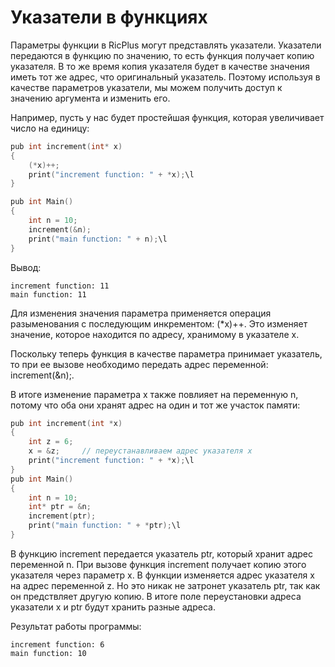 # Указатели в функциях
Параметры функции в RicPlus могут представлять указатели. Указатели передаются в функцию по значению, то есть функция получает копию указателя. В то же время копия указателя будет в качестве значения иметь тот же адрес, что оригинальный указатель. Поэтому используя в качестве параметров указатели, мы можем получить доступ к значению аргумента и изменить его.

Например, пусть у нас будет простейшая функция, которая увеличивает число на единицу:
```C
pub int increment(int* x)
{
    (*x)++;
    print("increment function: " + *x);\l
}

pub int Main()
{
    int n = 10;
    increment(&n);
    print("main function: " + n);\l
}
```
Вывод:
```
increment function: 11
main function: 11
```
Для изменения значения параметра применяется операция разыменования с последующим инкрементом: (*x)++. Это изменяет значение, которое находится по адресу, хранимому в указателе x.

Поскольку теперь функция в качестве параметра принимает указатель, то при ее вызове необходимо передать адрес переменной: increment(&n);.

В итоге изменение параметра x также повлияет на переменную n, потому что оба они хранят адрес на один и тот же участок памяти:
```C
pub int increment(int *x)
{
    int z = 6;
    x = &z;     // переустанавливаем адрес указателя x
    print("increment function: " + *x);\l
}
pub int Main()
{
    int n = 10;
    int* ptr = &n;
    increment(ptr);
    print("main function: " + *ptr);\l
}
```
В функцию increment передается указатель ptr, который хранит адрес переменной n. При вызове функция increment получает копию этого указателя через параметр x. В функции изменяется адрес указателя x на адрес переменной z. Но это никак не затронет указатель ptr, так как он предствляет другую копию. В итоге поле переустановки адреса указатели x и ptr будут хранить разные адреса.

Результат работы программы:
```
increment function: 6
main function: 10
```
